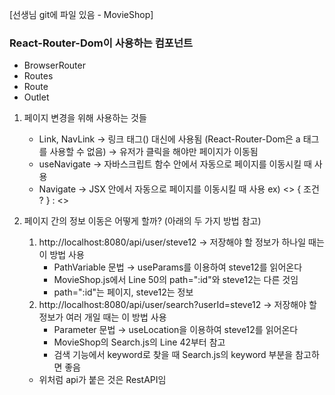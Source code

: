 [선생님 git에 파일 있음 - MovieShop]


### React-Router-Dom이 사용하는 컴포넌트
* BrowserRouter
* Routes
* Route
* Outlet

1. 페이지 변경을 위해 사용하는 것들
	* Link, NavLink
		→ 링크 태그(<a>) 대신에 사용됨 (React-Router-Dom은 a 태그를 사용할 수 없음)
		→ 유저가 클릭을 해야만 페이지가 이동됨
	* useNavigate
		→ 자바스크립트 함수 안에서 자동으로 페이지를 이동시킬 때 사용
	* Navigate
		→ JSX 안에서 자동으로 페이지를 이동시킬 때 사용
			ex)
				<>
					{ 조건 ? <Navigate to="/login" />}
						: <Navigate to="/dashboard" />
				<>


2. 페이지 간의 정보 이동은 어떻게 할까? (아래의 두 가지 방법 참고)
	1) http://localhost:8080/api/user/steve12 → 저장해야 할 정보가 하나일 때는 이 방법 사용
		* PathVariable 문법 → useParams를 이용하여 steve12를 읽어온다
		* MovieShop.js에서 Line 50의 path=":id"와 steve12는 다른 것임
		* path=":id"는 페이지, steve12는 정보
	2) http://localhost:8080/api/user/search?userId=steve12 → 저장해야 할 정보가 여러 개일 때는 이 방법 사용
		* Parameter 문법 → useLocation을 이용하여 steve12를 읽어온다
		* MovieShop의 Search.js의 Line 42부터 참고
		* 검색 기능에서 keyword로 찾을 때 Search.js의 keyword 부분을 참고하면 좋음
	
	* 위처럼 api가 붙은 것은 RestAPI임
